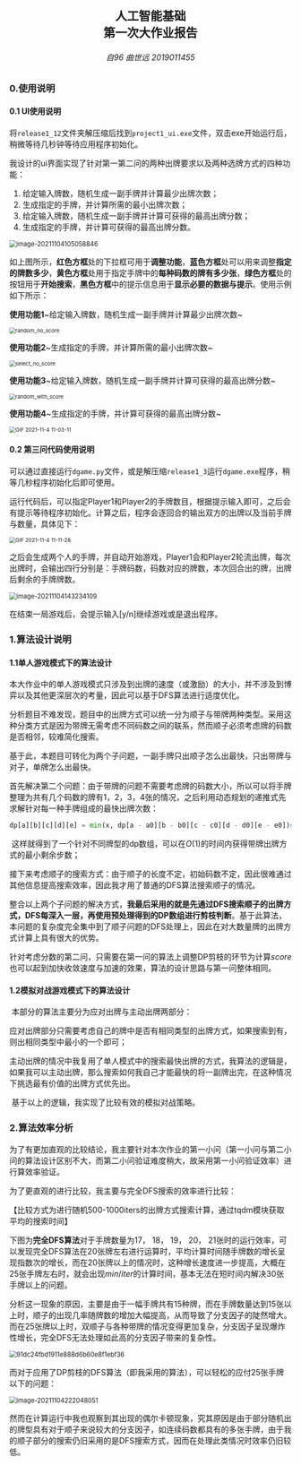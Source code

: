 <h2  align = "center" >人工智能基础<br>第一次大作业报告 </h2>

<h6 align = "center">自96 曲世远 2019011455</h6>

### 0.使用说明

#### 0.1 UI使用说明

将`release1_12`文件夹解压缩后找到`project1_ui.exe`文件，双击exe开始运行后，稍微等待几秒钟等待应用程序初始化。

我设计的ui界面实现了针对第一第二问的两种出牌要求以及两种选牌方式的四种功能：

1. 给定输入牌数，随机生成一副手牌并计算最少出牌次数；
2. 生成指定的手牌，并计算所需的最小出牌次数；
3. 给定输入牌数，随机生成一副手牌并计算可获得的最高出牌分数；
4. 生成指定的手牌，并计算可获得的最高出牌分数。

<img src="report.assets/image-20211104105058846.png" alt="image-20211104105058846" style="zoom:80%;" />

如上图所示，**红色方框**处的下拉框可用于**调整功能**，**蓝色方框**处可以用来调整**指定的牌数多少**，**黄色方框**处用于指定手牌中的**每种码数的牌有多少张**，**绿色方框**处的按钮用于**开始搜索**，**黑色方框**中的提示信息用于**显示必要的数据与提示**。使用示例如下所示：

**使用功能1**~给定输入牌数，随机生成一副手牌并计算最少出牌次数~

<img src="report.assets/random_no_score.gif" alt="random_no_score" style="zoom:67%;" />

**使用功能2**~生成指定的手牌，并计算所需的最小出牌次数~

<img src="report.assets/select_no_score.gif" alt="select_no_score" style="zoom:67%;" />

**使用功能3**~给定输入牌数，随机生成一副手牌并计算可获得的最高出牌分数~

<img src="report.assets/random_with_score.gif" alt="random_with_score" style="zoom:67%;" />

**使用功能4**~生成指定的手牌，并计算可获得的最高出牌分数~

<img src="report.assets/GIF 2021-11-4 11-03-11.gif" alt="GIF 2021-11-4 11-03-11" style="zoom:67%;" />

#### 0.2 第三问代码使用说明

可以通过直接运行`dgame.py`文件，或是解压缩`release1_3`运行`dgame.exe`程序，稍等几秒程序初始化后即可使用。

运行代码后，可以指定Player1和Player2的手牌数目，根据提示输入即可，之后会有提示等待程序初始化。计算之后，程序会逐回合的输出双方的出牌以及当前手牌与数量，具体见下：

<img src="report.assets/GIF 2021-11-4 11-11-28.gif" alt="GIF 2021-11-4 11-11-28" style="zoom:67%;" />

之后会生成两个人的手牌，并自动开始游戏，Player1会和Player2轮流出牌，每次出牌时，会输出四行分别是：手牌码数，码数对应的牌数，本次回合出的牌，出牌后剩余的手牌牌数。

<img src="report.assets/image-20211104143234109.png" alt="image-20211104143234109" style="zoom:80%;" />

在结束一局游戏后，会提示输入[y/n]继续游戏或是退出程序。



### 1.算法设计说明

#### 1.1单人游戏模式下的算法设计

​	本大作业中的单人游戏模式只涉及到出牌的速度（或激励）的大小，并不涉及到博弈以及其他更深层次的考量，因此可以基于DFS算法进行适度优化。

​	分析题目不难发现，题目中的出牌方式可以统一分为顺子与带牌两种类型。采用这种分类方式是因为带牌无需考虑不同码数之间的联系，然而顺子必须考虑牌的码数是否相邻，较难简化搜索。

​	基于此，本题目可转化为两个子问题，一副手牌只出顺子怎么出最快，只出带牌与对子，单牌怎么出最快。

​	首先解决第二个问题：由于带牌的问题不需要考虑牌的码数大小，所以可以将手牌整理为共有几个码数的牌有1，2，3，4张的情况，之后利用动态规划的递推式先求解针对每一种手牌组成的最快出牌次数：

```python
dp[a][b][c][d][e] = min(x, dp[a - a0][b - b0][c - c0][d - d0][e - e0])#根据不同的出牌方式设置参数
```

​	这样就得到了一个针对不同牌型的dp数组，可以在$O(1)$的时间内获得带牌出牌方式的最小剩余步数；

​	接下来考虑顺子的搜索方式：由于顺子的长度不定，初始码数不定，因此很难通过其他信息提高搜索效率，因此我才用了普通的DFS算法搜索顺子的情况。

​	整合以上两个子问题的解决方式，**我最后采用的就是先通过DFS搜索顺子的出牌方式，DFS每深入一层，再使用预处理得到的DP数组进行剪枝判断**。基于此算法，本问题的复杂度完全集中到了顺子问题的DFS处理上，因此在对大数量牌的出牌方式计算上具有很大的优势。

​	针对考虑分数的第二问，只需要在第一问的算法上调整DP剪枝的环节为计算$score$也可以起到加快收敛速度与加速的效果，算法的设计思路与第一问整体相同。

#### 1.2**模拟对战游戏模式下的算法设计**

​	本部分的算法主要分为应对出牌与主动出牌两部分：

​	应对出牌部分只需要考虑自己的牌中是否有相同类型的出牌方式，如果搜索到有，则出相同类型中最小的一个即可；

​	主动出牌的情况中我复用了单人模式中的搜索最快出牌的方式，我算法的逻辑是，如果我可以主动出牌，那么搜索如何我自己才能最快的将一副牌出完，在这种情况下挑选最有价值的出牌方式优先出。

​	基于以上的逻辑，我实现了比较有效的模拟对战策略。

### 2.算法效率分析

为了有更加直观的比较结论，我主要针对本次作业的第一小问（第一小问与第二小问的算法设计区别不大，而第二小问验证难度稍大，故采用第一小问验证效率）进行算效率验证。

为了更直观的进行比较，我主要与完全DFS搜索的效率进行比较：

【比较方式为进行随机500-1000iters的出牌方式搜索计算，通过tqdm模块获取平均的搜索时间】

下图为**完全DFS算法**对于手牌数量为17， 18， 19， 20， 21张时的运行效率，可以发现完全DFS算法在20张牌左右进行运算时，平均计算时间随手牌数的增长呈现指数次的增长，而在20张牌以上的情况时，这种增长速度进一步提高，大概在25张手牌左右时，就会出现$min/iter$的计算时间，基本无法在短时间内解决30张手牌以上的问题。

分析这一现象的原因，主要是由于一幅手牌共有15种牌，而在手牌数量达到15张以上时，顺子的出现几率随牌数的增加大幅提高，从而导致了分支因子的陡然增大。而在25张牌以上时，双顺子与各种带牌的情况变得更加复杂，分支因子呈现爆炸性增长，完全DFS无法处理如此高的分支因子带来的复杂性。

<img src="report.assets/91dc24fbd1911e888d6b60e8f1ebf36.png" alt="91dc24fbd1911e888d6b60e8f1ebf36" style="zoom:80%;" />

而对于应用了DP剪枝的DFS算法（即我采用的算法），可以轻松的应付25张手牌以下的问题：

<img src="report.assets/image-20211104222048051.png" alt="image-20211104222048051" style="zoom:80%;" />

然而在计算运行中我也观察到其出现的偶尔卡顿现象，究其原因是由于部分随机出的牌型具有对于顺子来说较大的分支因子，如连续码数都具有的多张手牌，由于我的顺子部分的搜索仍旧采用的是DFS搜索方式，因而在处理此类情况时效率仍旧较低。

